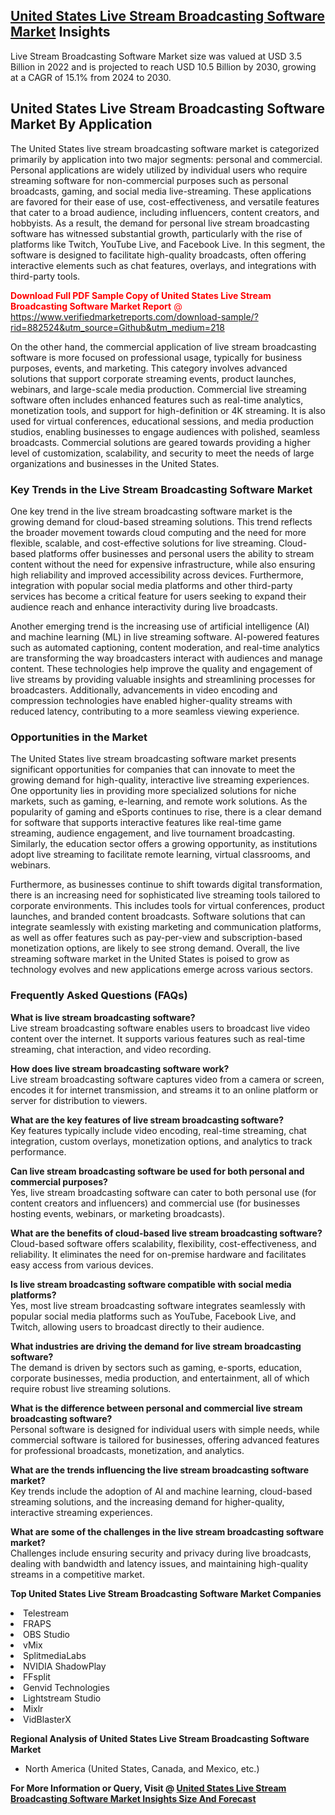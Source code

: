 <h2><a href="https://www.verifiedmarketreports.com/download-sample/?rid=882524&amp;utm_source=Github&amp;utm_medium=218" target="_blank">United States Live Stream Broadcasting Software Market</a> Insights</h2><p>Live Stream Broadcasting Software Market size was valued at USD 3.5 Billion in 2022 and is projected to reach USD 10.5 Billion by 2030, growing at a CAGR of 15.1% from 2024 to 2030.</p><p><h2>United States Live Stream Broadcasting Software Market By Application</h2> <p>The United States live stream broadcasting software market is categorized primarily by application into two major segments: personal and commercial. Personal applications are widely utilized by individual users who require streaming software for non-commercial purposes such as personal broadcasts, gaming, and social media live-streaming. These applications are favored for their ease of use, cost-effectiveness, and versatile features that cater to a broad audience, including influencers, content creators, and hobbyists. As a result, the demand for personal live stream broadcasting software has witnessed substantial growth, particularly with the rise of platforms like Twitch, YouTube Live, and Facebook Live. In this segment, the software is designed to facilitate high-quality broadcasts, often offering interactive elements such as chat features, overlays, and integrations with third-party tools. <p><span class=""><span style="color: #ff0000;"><strong>Download Full PDF Sample Copy of United States Live Stream Broadcasting Software Market Report</strong> @ </span><a href="https://www.verifiedmarketreports.com/download-sample/?rid=882524&amp;utm_source=Github&amp;utm_medium=218" target="_blank">https://www.verifiedmarketreports.com/download-sample/?rid=882524&amp;utm_source=Github&amp;utm_medium=218</a></span></p> On the other hand, the commercial application of live stream broadcasting software is more focused on professional usage, typically for business purposes, events, and marketing. This category involves advanced solutions that support corporate streaming events, product launches, webinars, and large-scale media production. Commercial live streaming software often includes enhanced features such as real-time analytics, monetization tools, and support for high-definition or 4K streaming. It is also used for virtual conferences, educational sessions, and media production studios, enabling businesses to engage audiences with polished, seamless broadcasts. Commercial solutions are geared towards providing a higher level of customization, scalability, and security to meet the needs of large organizations and businesses in the United States. <h3>Key Trends in the Live Stream Broadcasting Software Market</h3> <p>One key trend in the live stream broadcasting software market is the growing demand for cloud-based streaming solutions. This trend reflects the broader movement towards cloud computing and the need for more flexible, scalable, and cost-effective solutions for live streaming. Cloud-based platforms offer businesses and personal users the ability to stream content without the need for expensive infrastructure, while also ensuring high reliability and improved accessibility across devices. Furthermore, integration with popular social media platforms and other third-party services has become a critical feature for users seeking to expand their audience reach and enhance interactivity during live broadcasts.</p> <p>Another emerging trend is the increasing use of artificial intelligence (AI) and machine learning (ML) in live streaming software. AI-powered features such as automated captioning, content moderation, and real-time analytics are transforming the way broadcasters interact with audiences and manage content. These technologies help improve the quality and engagement of live streams by providing valuable insights and streamlining processes for broadcasters. Additionally, advancements in video encoding and compression technologies have enabled higher-quality streams with reduced latency, contributing to a more seamless viewing experience.</p> <h3>Opportunities in the Market</h3> <p>The United States live stream broadcasting software market presents significant opportunities for companies that can innovate to meet the growing demand for high-quality, interactive live streaming experiences. One opportunity lies in providing more specialized solutions for niche markets, such as gaming, e-learning, and remote work solutions. As the popularity of gaming and eSports continues to rise, there is a clear demand for software that supports interactive features like real-time game streaming, audience engagement, and live tournament broadcasting. Similarly, the education sector offers a growing opportunity, as institutions adopt live streaming to facilitate remote learning, virtual classrooms, and webinars.</p> <p>Furthermore, as businesses continue to shift towards digital transformation, there is an increasing need for sophisticated live streaming tools tailored to corporate environments. This includes tools for virtual conferences, product launches, and branded content broadcasts. Software solutions that can integrate seamlessly with existing marketing and communication platforms, as well as offer features such as pay-per-view and subscription-based monetization options, are likely to see strong demand. Overall, the live streaming software market in the United States is poised to grow as technology evolves and new applications emerge across various sectors.</p> <h3>Frequently Asked Questions (FAQs)</h3> <p><strong>What is live stream broadcasting software?</strong><br>Live stream broadcasting software enables users to broadcast live video content over the internet. It supports various features such as real-time streaming, chat interaction, and video recording.</p> <p><strong>How does live stream broadcasting software work?</strong><br>Live stream broadcasting software captures video from a camera or screen, encodes it for internet transmission, and streams it to an online platform or server for distribution to viewers.</p> <p><strong>What are the key features of live stream broadcasting software?</strong><br>Key features typically include video encoding, real-time streaming, chat integration, custom overlays, monetization options, and analytics to track performance.</p> <p><strong>Can live stream broadcasting software be used for both personal and commercial purposes?</strong><br>Yes, live stream broadcasting software can cater to both personal use (for content creators and influencers) and commercial use (for businesses hosting events, webinars, or marketing broadcasts).</p> <p><strong>What are the benefits of cloud-based live stream broadcasting software?</strong><br>Cloud-based software offers scalability, flexibility, cost-effectiveness, and reliability. It eliminates the need for on-premise hardware and facilitates easy access from various devices.</p> <p><strong>Is live stream broadcasting software compatible with social media platforms?</strong><br>Yes, most live stream broadcasting software integrates seamlessly with popular social media platforms such as YouTube, Facebook Live, and Twitch, allowing users to broadcast directly to their audience.</p> <p><strong>What industries are driving the demand for live stream broadcasting software?</strong><br>The demand is driven by sectors such as gaming, e-sports, education, corporate businesses, media production, and entertainment, all of which require robust live streaming solutions.</p> <p><strong>What is the difference between personal and commercial live stream broadcasting software?</strong><br>Personal software is designed for individual users with simple needs, while commercial software is tailored for businesses, offering advanced features for professional broadcasts, monetization, and analytics.</p> <p><strong>What are the trends influencing the live stream broadcasting software market?</strong><br>Key trends include the adoption of AI and machine learning, cloud-based streaming solutions, and the increasing demand for higher-quality, interactive streaming experiences.</p> <p><strong>What are some of the challenges in the live stream broadcasting software market?</strong><br>Challenges include ensuring security and privacy during live broadcasts, dealing with bandwidth and latency issues, and maintaining high-quality streams in a competitive market.</p> </p><p><strong>Top United States Live Stream Broadcasting Software Market Companies</strong></p><div data-test-id=""><p><li>Telestream</li><li> FRAPS</li><li> OBS Studio</li><li> vMix</li><li> SplitmediaLabs</li><li> NVIDIA ShadowPlay</li><li> FFsplit</li><li> Genvid Technologies</li><li> Lightstream Studio</li><li> Mixlr</li><li> VidBlasterX</li></p><div><strong>Regional Analysis of&nbsp;United States Live Stream Broadcasting Software Market</strong></div><ul><li dir="ltr"><p dir="ltr">North America&nbsp;(United States, Canada, and Mexico, etc.)</p></li></ul><p><strong>For More Information or Query, Visit @&nbsp;</strong><strong><a href="https://www.verifiedmarketreports.com/product/live-stream-broadcasting-software-market/?utm_source=Github&amp;utm_medium=218" target="_blank">United States Live Stream Broadcasting Software Market Insights Size And Forecast</a></strong></p></div>
